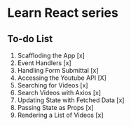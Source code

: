 # Learn React series

## To-do List

1. Scaffloding the App [x]
2. Event Handlers [x]
3. Handling Form Submittal [x]
4. Accessing the Youtube API [X]
5. Searching for Videos [x]
6. Search Videos with Axios [x]
7. Updating State with Fetched Data [x]
8. Passing State as Props [x]
9. Rendering a List of Videos [x]
